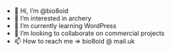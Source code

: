 - 👋 Hi, I’m @bio8oid
- 👀 I’m interested in archery
- 🌱 I’m currently learning WordPress
- 💞️ I’m looking to collaborate on commercial projects
- 📫 How to reach me =>  bio8oid @ mail.uk

<!---
bio8oid/bio8oid is a ✨ special ✨ repository because its `README.md` (this file) appears on your GitHub profile.
You can click the Preview link to take a look at your changes.
--->
